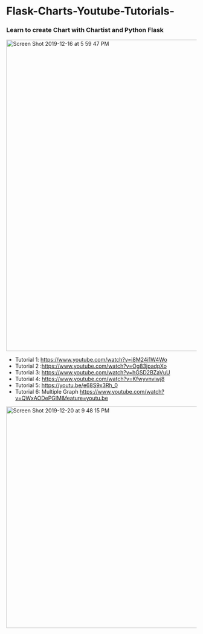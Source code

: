 # Flask-Charts-Youtube-Tutorials-

### Learn to create Chart with Chartist and Python Flask 

<img width="825" alt="Screen Shot 2019-12-16 at 5 59 47 PM" src="https://user-images.githubusercontent.com/39345855/70950197-e96be180-202d-11ea-9d68-0d6ffdbaeb29.png">


* Tutorial 1: https://www.youtube.com/watch?v=i8M24i1W4Wo
* Tutorial 2 :https://www.youtube.com/watch?v=Og83jpadpXo
* Tutorial 3: https://www.youtube.com/watch?v=hGSD2BZaVuU
* Tutorial 4: https://www.youtube.com/watch?v=Kfwyvnviwj8
* Tutorial 5: https://youtu.be/e68S9x3Rh_0
* Tutorial 6: Multiple Graph https://www.youtube.com/watch?v=QWxAODePGIM&feature=youtu.be


<img width="587" alt="Screen Shot 2019-12-20 at 9 48 15 PM" src="https://user-images.githubusercontent.com/39345855/71301861-87cfae00-2372-11ea-8f69-fbd468642c55.png">
